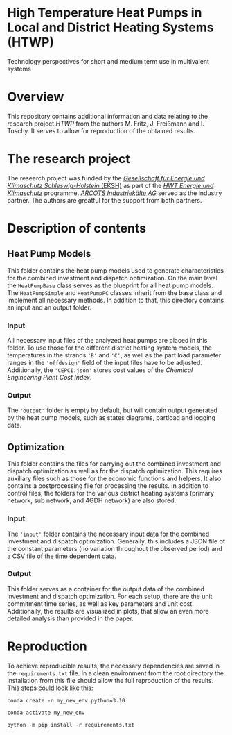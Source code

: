 # High Temperature Heat Pumps in Local and District Heating Systems (HTWP)

Technology perspectives for short and medium term use in multivalent systems

# Overview

This repository contains additional information and data relating to the research project *HTWP* from the authors  M. Fritz, J. Freißmann and I. Tuschy. It serves to allow for reproduction of the obtained results.

# The research project

The research project was funded by the [*Gesellschaft für Energie und Klimaschutz Schleswig-Holstein* (EKSH)](https://www.eksh.org/) as part of the [*HWT Energie und Klimaschutz*](https://www.eksh.org/projekte/hwt-energie-klimaschutz) programme. [*ARCOTS Industriekälte AG*](https://www.arctos-ag.com/home/) served as the industry partner. The authors are greatful for the support from both partners.

# Description of contents

## Heat Pump Models

This folder contains the heat pump models used to generate characteristics for the combined investment and dispatch optimization. On the main level the `HeatPumpBase` class serves as the blueprint for all heat pump models. The `HeatPumpSimple` and `HeatPumpPC` classes inherit from the base class and implement all necessary methods.
In addition to that, this directory contains an input and an output folder.

### Input

All necessary input files of the analyzed heat pumps are placed in this folder. To use those for the different district heating system models, the temperatures in the strands `'B'` and `'C'`, as well as the part load parameter ranges in the `'offdesign'` field of the input files have to be adjusted. Additionally, the `'CEPCI.json'` stores cost values of the *Chemical Engineering Plant Cost Index*.

### Output

The `'output'` folder is empty by default, but will contain output generated by the heat pump models, such as states diagrams, partload and logging data.

## Optimization

This folder contains the files for carrying out the combined investment and dispatch optimization as well as for the dispatch optimization. This requires auxiliary files such as those for the economic functions and helpers. It also contains a postprocessing file for processing the results. In addition to control files, the folders for the various district heating systems (primary network, sub network, and 4GDH network) are also stored.

### Input

The `'input'` folder contains the necessary input data for the combined investment and dispatch optimization. Generally, this includes a JSON file of the constant parameters (no variation throughout the observed period) and a CSV file of the time dependent data.

### Output

This folder serves as a container for the output data of the combined investment and dispatch optimization. For each setup, there are the unit commitment time series, as well as key parameters and unit cost. Additionally, the results are visualized in plots, that allow an even more detailed analysis than provided in the paper.

# Reproduction

To achieve reproducible results, the necessary dependencies are saved in the `requirements.txt` file. In a clean environment from the root directory the installation from this file should allow the full reproduction of the results. This steps could look like this:

```
conda create -n my_new_env python=3.10
```

```
conda activate my_new_env
```

```
python -m pip install -r requirements.txt
```
